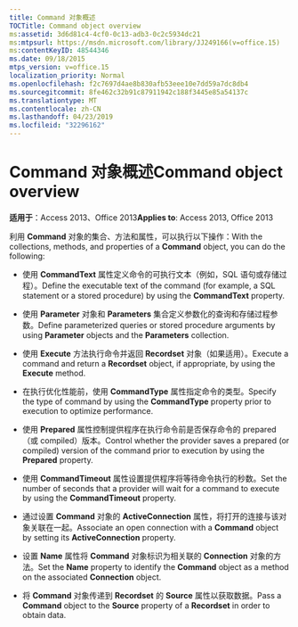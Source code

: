 ```yaml
---
title: Command 对象概述
TOCTitle: Command object overview
ms:assetid: 3d6d81c4-4cf0-0c13-adb3-0c2c5934dc21
ms:mtpsurl: https://msdn.microsoft.com/library/JJ249166(v=office.15)
ms:contentKeyID: 48544346
ms.date: 09/18/2015
mtps_version: v=office.15
localization_priority: Normal
ms.openlocfilehash: f2c7697d4ae8b830afb53eee10e7dd59a7dc8db4
ms.sourcegitcommit: 8fe462c32b91c87911942c188f3445e85a54137c
ms.translationtype: MT
ms.contentlocale: zh-CN
ms.lasthandoff: 04/23/2019
ms.locfileid: "32296162"
---
```

# <a name="command-object-overview"></a><span data-ttu-id="f6842-102">Command 对象概述</span><span class="sxs-lookup"><span data-stu-id="f6842-102">Command object overview</span></span>

<span data-ttu-id="f6842-103">**适用于**：Access 2013、Office 2013</span><span class="sxs-lookup"><span data-stu-id="f6842-103">**Applies to**: Access 2013, Office 2013</span></span>

<span data-ttu-id="f6842-104">利用 **Command** 对象的集合、方法和属性，可以执行以下操作：</span><span class="sxs-lookup"><span data-stu-id="f6842-104">With the collections, methods, and properties of a **Command** object, you can do the following:</span></span>

  - <span data-ttu-id="f6842-105">使用 **CommandText** 属性定义命令的可执行文本（例如，SQL 语句或存储过程）。</span><span class="sxs-lookup"><span data-stu-id="f6842-105">Define the executable text of the command (for example, a SQL statement or a stored procedure) by using the **CommandText** property.</span></span>

  - <span data-ttu-id="f6842-106">使用 **Parameter** 对象和 **Parameters** 集合定义参数化的查询和存储过程参数。</span><span class="sxs-lookup"><span data-stu-id="f6842-106">Define parameterized queries or stored procedure arguments by using **Parameter** objects and the **Parameters** collection.</span></span>

  - <span data-ttu-id="f6842-107">使用 **Execute** 方法执行命令并返回 **Recordset** 对象（如果适用）。</span><span class="sxs-lookup"><span data-stu-id="f6842-107">Execute a command and return a **Recordset** object, if appropriate, by using the **Execute** method.</span></span>

  - <span data-ttu-id="f6842-108">在执行优化性能前，使用 **CommandType** 属性指定命令的类型。</span><span class="sxs-lookup"><span data-stu-id="f6842-108">Specify the type of command by using the **CommandType** property prior to execution to optimize performance.</span></span>

  - <span data-ttu-id="f6842-109">使用 **Prepared** 属性控制提供程序在执行命令前是否保存命令的 prepared（或 compiled）版本。</span><span class="sxs-lookup"><span data-stu-id="f6842-109">Control whether the provider saves a prepared (or compiled) version of the command prior to execution by using the **Prepared** property.</span></span>

  - <span data-ttu-id="f6842-110">使用 **CommandTimeout** 属性设置提供程序将等待命令执行的秒数。</span><span class="sxs-lookup"><span data-stu-id="f6842-110">Set the number of seconds that a provider will wait for a command to execute by using the **CommandTimeout** property.</span></span>

  - <span data-ttu-id="f6842-111">通过设置 **Command** 对象的 **ActiveConnection** 属性，将打开的连接与该对象关联在一起。</span><span class="sxs-lookup"><span data-stu-id="f6842-111">Associate an open connection with a **Command** object by setting its **ActiveConnection** property.</span></span>

  - <span data-ttu-id="f6842-112">设置 **Name** 属性将 **Command** 对象标识为相关联的 **Connection** 对象的方法。</span><span class="sxs-lookup"><span data-stu-id="f6842-112">Set the **Name** property to identify the **Command** object as a method on the associated **Connection** object.</span></span>

  - <span data-ttu-id="f6842-113">将 **Command** 对象传递到 **Recordset** 的 **Source** 属性以获取数据。</span><span class="sxs-lookup"><span data-stu-id="f6842-113">Pass a **Command** object to the **Source** property of a **Recordset** in order to obtain data.</span></span>

